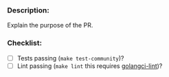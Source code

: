 <!--
Please create an issue to collect feedback prior to feature additions. Please also reference that issue in any PRs.
If possible try to keep PRs scoped to one feature, and add tests for new features.
-->

### Description:
Explain the purpose of the PR.

### Checklist:
* [ ] Tests passing (`make test-community`)?
* [ ] Lint passing (`make lint` this requires [golangci-lint](https://golangci-lint.run/welcome/install/#local-installation))?
